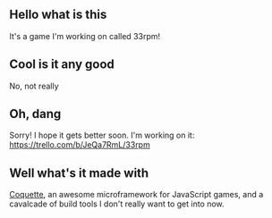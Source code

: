 ## Hello what is this

It's a game I'm working on called 33rpm!

## Cool is it any good

No, not really

## Oh, dang

Sorry! I hope it gets better soon. I'm working on it: https://trello.com/b/JeQa7RmL/33rpm

## Well what's it made with

[Coquette](http://coquette.maryrosecook.com/), an awesome microframework for JavaScript games, and a cavalcade of build tools I don't really want to get into now.
